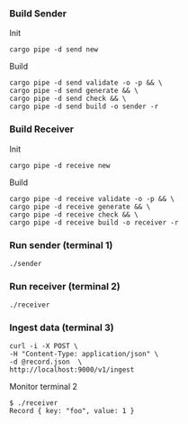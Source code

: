 ### Build Sender
Init
```
cargo pipe -d send new
```
Build
```
cargo pipe -d send validate -o -p && \
cargo pipe -d send generate && \
cargo pipe -d send check && \
cargo pipe -d send build -o sender -r
```
### Build Receiver
Init
```
cargo pipe -d receive new
```
Build
```
cargo pipe -d receive validate -o -p && \
cargo pipe -d receive generate && \
cargo pipe -d receive check && \
cargo pipe -d receive build -o receiver -r
```
### Run sender (terminal 1)
```
./sender
```
### Run receiver (terminal 2)
```
./receiver
```
### Ingest data (terminal 3)
```
curl -i -X POST \
-H "Content-Type: application/json" \
-d @record.json  \
http://localhost:9000/v1/ingest
```
Monitor terminal 2
```
$ ./receiver
Record { key: "foo", value: 1 }
```